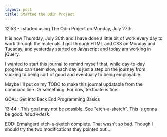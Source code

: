```yaml
---
layout: post
title: Started the Odin Project
---
```


12:53 - I started using The Odin Project on Monday, July 27th.

It is now Thursday, July 30th and I have done a little bit of work every day to work through the materials.  I got through HTML and CSS on Monday and Tuesday, and yesterday started on Javascript and today am working in jQuery.

I wanted to start this journal to remind myself that, while day-to-day progress can seem slow, each day is just a step on the journey from sucking to being sort of good and eventually to being employable.

Maybe I'll put on my TODO to make this journal updatable from the command line.  Or something.  For now, textmate is fine.

GOAL: Get into Back End Programming Basics

13:44 - This goal may not be possible.  See "etch-a-sketch".  This is gonna be good. *head->desk*.

EOD: Ermahgerd etch-a-sketch complete.  That wasn't so bad.  Though I should try the two modifications they pointed out...